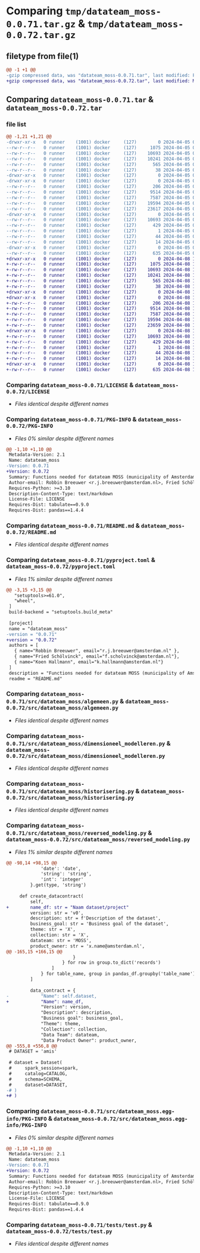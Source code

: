 # Comparing `tmp/datateam_moss-0.0.71.tar.gz` & `tmp/datateam_moss-0.0.72.tar.gz`

## filetype from file(1)

```diff
@@ -1 +1 @@
-gzip compressed data, was "datateam_moss-0.0.71.tar", last modified: Fri Apr  5 07:44:47 2024, max compression
+gzip compressed data, was "datateam_moss-0.0.72.tar", last modified: Mon Apr  8 10:04:06 2024, max compression
```

## Comparing `datateam_moss-0.0.71.tar` & `datateam_moss-0.0.72.tar`

### file list

```diff
@@ -1,21 +1,21 @@
-drwxr-xr-x   0 runner    (1001) docker     (127)        0 2024-04-05 07:44:47.666128 datateam_moss-0.0.71/
--rw-r--r--   0 runner    (1001) docker     (127)     1075 2024-04-05 07:44:43.000000 datateam_moss-0.0.71/LICENSE
--rw-r--r--   0 runner    (1001) docker     (127)    10693 2024-04-05 07:44:47.666128 datateam_moss-0.0.71/PKG-INFO
--rw-r--r--   0 runner    (1001) docker     (127)    10241 2024-04-05 07:44:43.000000 datateam_moss-0.0.71/README.md
--rw-r--r--   0 runner    (1001) docker     (127)      565 2024-04-05 07:44:43.000000 datateam_moss-0.0.71/pyproject.toml
--rw-r--r--   0 runner    (1001) docker     (127)       38 2024-04-05 07:44:47.666128 datateam_moss-0.0.71/setup.cfg
-drwxr-xr-x   0 runner    (1001) docker     (127)        0 2024-04-05 07:44:47.666128 datateam_moss-0.0.71/src/
-drwxr-xr-x   0 runner    (1001) docker     (127)        0 2024-04-05 07:44:47.666128 datateam_moss-0.0.71/src/datateam_moss/
--rw-r--r--   0 runner    (1001) docker     (127)      206 2024-04-05 07:44:43.000000 datateam_moss-0.0.71/src/datateam_moss/__init__.py
--rw-r--r--   0 runner    (1001) docker     (127)     9514 2024-04-05 07:44:43.000000 datateam_moss-0.0.71/src/datateam_moss/algemeen.py
--rw-r--r--   0 runner    (1001) docker     (127)     7587 2024-04-05 07:44:43.000000 datateam_moss-0.0.71/src/datateam_moss/dimensioneel_modelleren.py
--rw-r--r--   0 runner    (1001) docker     (127)    19594 2024-04-05 07:44:43.000000 datateam_moss-0.0.71/src/datateam_moss/historisering.py
--rw-r--r--   0 runner    (1001) docker     (127)    23617 2024-04-05 07:44:43.000000 datateam_moss-0.0.71/src/datateam_moss/reversed_modeling.py
-drwxr-xr-x   0 runner    (1001) docker     (127)        0 2024-04-05 07:44:47.666128 datateam_moss-0.0.71/src/datateam_moss.egg-info/
--rw-r--r--   0 runner    (1001) docker     (127)    10693 2024-04-05 07:44:47.000000 datateam_moss-0.0.71/src/datateam_moss.egg-info/PKG-INFO
--rw-r--r--   0 runner    (1001) docker     (127)      429 2024-04-05 07:44:47.000000 datateam_moss-0.0.71/src/datateam_moss.egg-info/SOURCES.txt
--rw-r--r--   0 runner    (1001) docker     (127)        1 2024-04-05 07:44:47.000000 datateam_moss-0.0.71/src/datateam_moss.egg-info/dependency_links.txt
--rw-r--r--   0 runner    (1001) docker     (127)       44 2024-04-05 07:44:47.000000 datateam_moss-0.0.71/src/datateam_moss.egg-info/requires.txt
--rw-r--r--   0 runner    (1001) docker     (127)       14 2024-04-05 07:44:47.000000 datateam_moss-0.0.71/src/datateam_moss.egg-info/top_level.txt
-drwxr-xr-x   0 runner    (1001) docker     (127)        0 2024-04-05 07:44:47.666128 datateam_moss-0.0.71/tests/
--rw-r--r--   0 runner    (1001) docker     (127)      635 2024-04-05 07:44:43.000000 datateam_moss-0.0.71/tests/test.py
+drwxr-xr-x   0 runner    (1001) docker     (127)        0 2024-04-08 10:04:06.795010 datateam_moss-0.0.72/
+-rw-r--r--   0 runner    (1001) docker     (127)     1075 2024-04-08 10:04:00.000000 datateam_moss-0.0.72/LICENSE
+-rw-r--r--   0 runner    (1001) docker     (127)    10693 2024-04-08 10:04:06.795010 datateam_moss-0.0.72/PKG-INFO
+-rw-r--r--   0 runner    (1001) docker     (127)    10241 2024-04-08 10:04:00.000000 datateam_moss-0.0.72/README.md
+-rw-r--r--   0 runner    (1001) docker     (127)      565 2024-04-08 10:04:00.000000 datateam_moss-0.0.72/pyproject.toml
+-rw-r--r--   0 runner    (1001) docker     (127)       38 2024-04-08 10:04:06.795010 datateam_moss-0.0.72/setup.cfg
+drwxr-xr-x   0 runner    (1001) docker     (127)        0 2024-04-08 10:04:06.791010 datateam_moss-0.0.72/src/
+drwxr-xr-x   0 runner    (1001) docker     (127)        0 2024-04-08 10:04:06.795010 datateam_moss-0.0.72/src/datateam_moss/
+-rw-r--r--   0 runner    (1001) docker     (127)      206 2024-04-08 10:04:00.000000 datateam_moss-0.0.72/src/datateam_moss/__init__.py
+-rw-r--r--   0 runner    (1001) docker     (127)     9514 2024-04-08 10:04:00.000000 datateam_moss-0.0.72/src/datateam_moss/algemeen.py
+-rw-r--r--   0 runner    (1001) docker     (127)     7587 2024-04-08 10:04:00.000000 datateam_moss-0.0.72/src/datateam_moss/dimensioneel_modelleren.py
+-rw-r--r--   0 runner    (1001) docker     (127)    19594 2024-04-08 10:04:00.000000 datateam_moss-0.0.72/src/datateam_moss/historisering.py
+-rw-r--r--   0 runner    (1001) docker     (127)    23659 2024-04-08 10:04:00.000000 datateam_moss-0.0.72/src/datateam_moss/reversed_modeling.py
+drwxr-xr-x   0 runner    (1001) docker     (127)        0 2024-04-08 10:04:06.795010 datateam_moss-0.0.72/src/datateam_moss.egg-info/
+-rw-r--r--   0 runner    (1001) docker     (127)    10693 2024-04-08 10:04:06.000000 datateam_moss-0.0.72/src/datateam_moss.egg-info/PKG-INFO
+-rw-r--r--   0 runner    (1001) docker     (127)      429 2024-04-08 10:04:06.000000 datateam_moss-0.0.72/src/datateam_moss.egg-info/SOURCES.txt
+-rw-r--r--   0 runner    (1001) docker     (127)        1 2024-04-08 10:04:06.000000 datateam_moss-0.0.72/src/datateam_moss.egg-info/dependency_links.txt
+-rw-r--r--   0 runner    (1001) docker     (127)       44 2024-04-08 10:04:06.000000 datateam_moss-0.0.72/src/datateam_moss.egg-info/requires.txt
+-rw-r--r--   0 runner    (1001) docker     (127)       14 2024-04-08 10:04:06.000000 datateam_moss-0.0.72/src/datateam_moss.egg-info/top_level.txt
+drwxr-xr-x   0 runner    (1001) docker     (127)        0 2024-04-08 10:04:06.795010 datateam_moss-0.0.72/tests/
+-rw-r--r--   0 runner    (1001) docker     (127)      635 2024-04-08 10:04:00.000000 datateam_moss-0.0.72/tests/test.py
```

### Comparing `datateam_moss-0.0.71/LICENSE` & `datateam_moss-0.0.72/LICENSE`

 * *Files identical despite different names*

### Comparing `datateam_moss-0.0.71/PKG-INFO` & `datateam_moss-0.0.72/PKG-INFO`

 * *Files 0% similar despite different names*

```diff
@@ -1,10 +1,10 @@
 Metadata-Version: 2.1
 Name: datateam_moss
-Version: 0.0.71
+Version: 0.0.72
 Summary: Functions needed for datateam MOSS (municipality of Amsterdam)
 Author-email: Robbin Breeuwer <r.j.breeuwer@amsterdam.nl>, Fried Schölvinck <f.scholvinck@amsterdam.nl>, Koen Hallmann <k.hallmann@amsterdam.nl>
 Requires-Python: >=3.10
 Description-Content-Type: text/markdown
 License-File: LICENSE
 Requires-Dist: tabulate==0.9.0
 Requires-Dist: pandas==1.4.4
```

### Comparing `datateam_moss-0.0.71/README.md` & `datateam_moss-0.0.72/README.md`

 * *Files identical despite different names*

### Comparing `datateam_moss-0.0.71/pyproject.toml` & `datateam_moss-0.0.72/pyproject.toml`

 * *Files 1% similar despite different names*

```diff
@@ -3,15 +3,15 @@
   "setuptools>=61.0",
   "wheel",
 ]
 build-backend = "setuptools.build_meta"
 
 [project]
 name = "datateam_moss"
-version = "0.0.71"
+version = "0.0.72"
 authors = [
   { name="Robbin Breeuwer", email="r.j.breeuwer@amsterdam.nl" },
   { name="Fried Schölvinck", email="f.scholvinck@amsterdam.nl"},
   { name="Koen Hallmann", email="k.hallmann@amsterdam.nl"}
 ]
 description = "Functions needed for datateam MOSS (municipality of Amsterdam)"
 readme = "README.md"
```

### Comparing `datateam_moss-0.0.71/src/datateam_moss/algemeen.py` & `datateam_moss-0.0.72/src/datateam_moss/algemeen.py`

 * *Files identical despite different names*

### Comparing `datateam_moss-0.0.71/src/datateam_moss/dimensioneel_modelleren.py` & `datateam_moss-0.0.72/src/datateam_moss/dimensioneel_modelleren.py`

 * *Files identical despite different names*

### Comparing `datateam_moss-0.0.71/src/datateam_moss/historisering.py` & `datateam_moss-0.0.72/src/datateam_moss/historisering.py`

 * *Files identical despite different names*

### Comparing `datateam_moss-0.0.71/src/datateam_moss/reversed_modeling.py` & `datateam_moss-0.0.72/src/datateam_moss/reversed_modeling.py`

 * *Files 1% similar despite different names*

```diff
@@ -98,14 +98,15 @@
             'date': 'date',
             'string': 'string',
             'int': 'integer'
         }.get(type, 'string')
 
     def create_datacontract(
         self,
+        name_df: str = "Naam dataset/project"
         version: str = 'v0',
         description: str = f'Description of the dataset',
         business_goal: str = 'Business goal of the dataset',
         theme: str = 'X',
         collection: str = 'X',
         datateam: str = 'MOSS',
         product_owner: str = 'x.name@amsterdam.nl',
@@ -165,15 +166,15 @@
                         }
                     } for row in group.to_dict('records')
                 ]
             } for table_name, group in pandas_df.groupby('table_name')
         ]
 
         data_contract = {
-            "Name": self.dataset,
+            "Name": name_df,
             "Version": version,
             "Description": description,
             "Business goal": business_goal,
             "Theme": theme,
             "Collection": collection,
             "Data Team": datateam,
             "Data Product Owner": product_owner,
@@ -555,8 +556,8 @@
 # DATASET = 'amis'
 
 # dataset = Dataset(
 #     spark_session=spark,
 #     catalog=CATALOG,
 #     schema=SCHEMA,
 #     dataset=DATASET,
-# )
+# )
```

### Comparing `datateam_moss-0.0.71/src/datateam_moss.egg-info/PKG-INFO` & `datateam_moss-0.0.72/src/datateam_moss.egg-info/PKG-INFO`

 * *Files 0% similar despite different names*

```diff
@@ -1,10 +1,10 @@
 Metadata-Version: 2.1
 Name: datateam_moss
-Version: 0.0.71
+Version: 0.0.72
 Summary: Functions needed for datateam MOSS (municipality of Amsterdam)
 Author-email: Robbin Breeuwer <r.j.breeuwer@amsterdam.nl>, Fried Schölvinck <f.scholvinck@amsterdam.nl>, Koen Hallmann <k.hallmann@amsterdam.nl>
 Requires-Python: >=3.10
 Description-Content-Type: text/markdown
 License-File: LICENSE
 Requires-Dist: tabulate==0.9.0
 Requires-Dist: pandas==1.4.4
```

### Comparing `datateam_moss-0.0.71/tests/test.py` & `datateam_moss-0.0.72/tests/test.py`

 * *Files identical despite different names*

